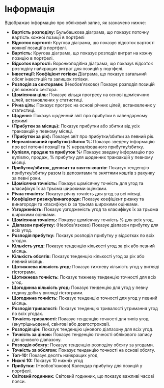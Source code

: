 # **Інформація**

Відображає інформацію про обліковий запис, як зазначено нижче:
- **Вартість розподілу:** Бульбашкова діаграма, що показує поточну вартість кожної позиції в портфелі
- **Відсоток вартості:** Кругова діаграма, що показує відсоток вартості кожної позиції в портфелі.
- **Вартість:** Кругова діаграма, що показує розподіл витрат на кожну позицію в портфелі.
- **Відсоток вартості:** Воронкоподібна діаграма, що показує відсоток розподілу найкращих витрат для позицій у портфелі.
- **Інвестиції: Коефіцієнт готівки** Діаграма, що показує загальний обсяг інвестицій та залишок готівки.
- **Розподіл за секторами:** (Необов'язково) Показує розподіл позицій для кожного сектора.
- **Щомісячна ціль:** Показує кільця прогресу на основі щомісячних цілей, встановлених у статистиці.
- **Річна ціль:** Показує прогрес на основі річних цілей, встановлених у статистиці.
- **Щоденні:** Показує щоденний звіт про прибутки в календарному режимі
- **(Прибутки за місяць):** Показує прибутки або збитки від усіх транзакцій у певному місяці.
- **(Прибутки за рік):** Показує звіт про прибутки/збитки за певний рік.
- **Нереалізований прибуток/збиток %:** Показує зведену інформацію про всі поточні позиції та % нереалізованого прибутку/збитку.
- **Купівля, продаж та прибуток %:** Показує зведену інформацію про купівлю, продаж, % прибутку для щоденних транзакцій у певному місяці.
- **Прибуток/збиток, депозит та зняття коштів:** Показує тенденцію прибутку/збитку разом із депозитами та зняттями коштів з рахунку за певні роки.
- **Щомісячна точність:** Показує щомісячну точність для угод та класифікує їх за трьома широкими оцінками.
- **Річна точність:** Показує річну точність для угод за всі місяці.
- **Коефіцієнт ризику/винагороди:** Показує коефіцієнт ризику та винагороди та класифікує їх за трьома широкими оцінками.
- **Узгодженість:** Показує узгодженість угод та класифікує їх за трьома широкими оцінками.
- **Щомісячна точність:** Показує щомісячну точність % для всіх угод.
- **Діапазон прибутку:** (Необов'язково) Показує діапазон прибутку для всіх угод.
- **Розподіл прибутку:** Показує розподіл прибутку у відсотках по всіх угодах.
- **Кількість угод:** Показує тенденцію кількості угод за рік або певний місяць.
- **Кількість обсягів:** Показує тенденцію кількості угод за рік або певний місяць.
- **Щотижнева кількість угод:** Показує тижневу кількість угод у вигляді гістограми.
- **Щотижнева точність:** Показує тижневу тенденцію точності для всіх угод.
- **Щогодинна кількість угод:** Показує тенденцію для угод у певну годину доби у вигляді гістограми.
- **Щогодинна точність:** Показує тенденцію точності для угод у певний місяць.
- **Розподіл тривалості:** Показує тенденцію тривалості утримання угод по всіх угодах.
- **Точність тривалості:** Показує тенденцію точності для типів угод (внутрішньоденні, свінгові або довгострокові).
- **Розподіл цін:** Показує тенденцію цінового діапазону для всіх угод.
- **Точність за ціною:** Показує тенденцію точності облікового запису для цінового діапазону.
- **Розподіл обсягу:** Показує тенденцію розподілу обсягу за угодами.
- **Точність за обсягом:** Показує тенденцію точності на основі обсягу.
- **Топ-10:** Показує десять найкращих угод
- **Нижчі 10:** Показує 10 нижніх угод
- **Прибутки:** (Необов'язково) Календар прибутку для позицій у портфелі.
- **Світовий годинник:** Світовий годинник, що показує важливі часові пояси.

